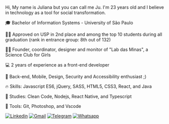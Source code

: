 
Hi, My name is Juliana but you can call me Ju. 
I'm 23 years old and I believe in technology as a tool for social transformation.

🎓  Bachelor of Information Systems - University of São Paulo

👩‍🎓  Approved on USP in 2nd place and among the top 10 students during all graduation (rank in entrance group: 8th out of 132)

👩‍💻  Founder, coordinator, designer and monitor of "Lab das Minas", a Science Club for Girls 

💻  2 years of experience as a front-end developer

🌱  Back-end, Mobile, Design, Security and Accessibility enthusiast ;)

🔥  Skills: Javascript ES6, jQuery, SASS, HTML5, CSS3, React, and Java

🔨  Studies: Clean Code, Nodejs, React Native, and Typescript

🔧  Tools: Git, Photoshop, and Vscode

[![Linkedin](https://img.shields.io/badge/LinkedIn-0077B5?style=for-the-badge&logo=linkedin&logoColor=white)](https://www.linkedin.com/in/jubrito/)
[![Gmail](https://img.shields.io/badge/Gmail-D14836?style=for-the-badge&logo=gmail&logoColor=white)](mailto:jubrito@alumni.usp.br) 
[![Telegram](https://img.shields.io/badge/Telegram-2CA5E0?style=for-the-badge&logo=telegram&logoColor=white)](https://t.me/juwitzke) 
[![Whatsapp](https://img.shields.io/badge/WhatsApp-25D366?style=for-the-badge&logo=whatsapp&logoColor=white)](https://api.whatsapp.com/send?phone=5511998959941) 

<!--
**jubrito/jubrito** is a ✨ _special_ ✨ repository because its `README.md` (this file) appears on your GitHub profile.

Here are some ideas to get you started:

- 🔭 I’m currently working on ...
- 🌱 I’m currently learning ...
- 👯 I’m looking to collaborate on ...
- 🤔 I’m looking for help with ...
- 💬 Ask me about ...
- 📫 How to reach me: ...
- 😄 Pronouns: ...
- ⚡ Fun fact: ...


Since I was a child, I have witnessed injustice among socioeconomic classes and inequality between men and women. Knowing the future would be guided by the presence of technology, I completed a degree in Information Systems at the University of São Paulo (EACH-USP) to do my part and help the world be a fairer place.

I founded a Science Club for Girls inside the University named “Lab das Minas” and acted as the coordinator, designer, and monitor, holding weekly meetings in the East Zone of São Paulo. 

We encouraged young females to adjust their male-dominated stereotyped views of the technological field, providing them a safe environment with tools to create codes and experiments. We aimed to prevent their gender and financial situation from hampering their path to become programmers and scientists. Now, my long-term goal is to achieve the same equality and female involvement worldwide.

Besides having two years of experience as a front-end developer, I have dedicated my studies to full-stack and mobile technologies, as the understanding of the big picture provides me with tools to understand the complete system and write code more efficiently (but also because I find it very interesting) ;) 

With my belief in technology as a tool for social transformation, I keep myself motivated to continue evolving my knowledge on the field to identify opportunities to impact society and the environment positively.
-->
